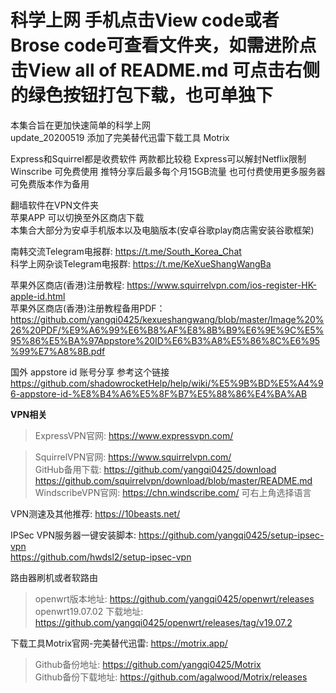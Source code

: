 # 科学上网  手机点击View code或者Brose code可查看文件夹，如需进阶点击View all of README.md 可点击右侧的绿色按钮打包下载，也可单独下
本集合旨在更加快速简单的科学上网  
update_20200519 添加了完美替代迅雷下载工具 Motrix
 
Express和Squirrel都是收费软件 两款都比较稳   Express可以解封Netflix限制  
Winscribe 可免费使用 推特分享后最多每个月15GB流量 也可付费使用更多服务器 可免费版本作为备用
  
翻墙软件在VPN文件夹  
苹果APP 可以切换至外区商店下载  
本集合大部分为安卓手机版本以及电脑版本(安卓谷歌play商店需安装谷歌框架)

南韩交流Telegram电报群: https://t.me/South_Korea_Chat  
科学上网杂谈Telegram电报群: https://t.me/KeXueShangWangBa

苹果外区商店(香港)注册教程: https://www.squirrelvpn.com/ios-register-HK-apple-id.html  
苹果外区商店(香港)注册教程备用PDF：https://github.com/yangqi0425/kexueshangwang/blob/master/Image%20%26%20PDF/%E9%A6%99%E6%B8%AF%E8%8B%B9%E6%9E%9C%E5%95%86%E5%BA%97Appstore%20ID%E6%B3%A8%E5%86%8C%E6%95%99%E7%A8%8B.pdf

国外 appstore id 账号分享 参考这个链接
https://github.com/shadowrocketHelp/help/wiki/%E5%9B%BD%E5%A4%96-appstore-id-%E8%B4%A6%E5%8F%B7%E5%88%86%E4%BA%AB

**VPN相关**    
> ExpressVPN官网: https://www.expressvpn.com/

> SquirrelVPN官网: https://www.squirrelvpn.com/  
> GitHub备用下载: https://github.com/yangqi0425/download  
               https://github.com/squirrelvpn/download/blob/master/README.md
> WindscribeVPN官网: https://chn.windscribe.com/ 可右上角选择语言              

VPN测速及其他推荐: https://10beasts.net/

IPSec VPN服务器一键安装脚本: https://github.com/yangqi0425/setup-ipsec-vpn  
                           https://github.com/hwdsl2/setup-ipsec-vpn


路由器刷机或者软路由        
> openwrt版本地址: https://github.com/yangqi0425/openwrt/releases  
> openwrt19.07.02 下载地址:  https://github.com/yangqi0425/openwrt/releases/tag/v19.07.2

下载工具Motrix官网-完美替代迅雷: https://motrix.app/  
> Github备份地址: https://github.com/yangqi0425/Motrix  
> Github备份下载地址: https://github.com/agalwood/Motrix/releases
 
